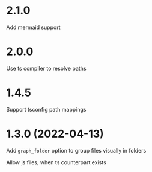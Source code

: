 # 2.1.0

Add mermaid support

# 2.0.0

Use ts compiler to resolve paths

# 1.4.5

Support tsconfig path mappings

# 1.3.0 (2022-04-13)

Add `graph_folder` option to group files visually in folders

Allow js files, when ts counterpart exists
